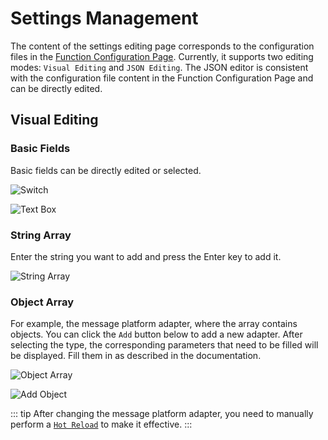 # Settings Management

The content of the settings editing page corresponds to the configuration files in the [Function Configuration Page](/config/function/platform.html). Currently, it supports two editing modes: `Visual Editing` and `JSON Editing`. The JSON editor is consistent with the configuration file content in the Function Configuration Page and can be directly edited.

## Visual Editing

### Basic Fields

Basic fields can be directly edited or selected.

![Switch](/assets/image/webui_settings_01.png)

![Text Box](/assets/image/webui_settings_02.png)

### String Array

Enter the string you want to add and press the Enter key to add it.

![String Array](/assets/image/webui_settings_03.png)

### Object Array

For example, the message platform adapter, where the array contains objects. You can click the `Add` button below to add a new adapter. After selecting the type, the corresponding parameters that need to be filled will be displayed. Fill them in as described in the documentation.

![Object Array](/assets/image/webui_settings_04.png)

![Add Object](/assets/image/webui_settings_05.png)

::: tip
After changing the message platform adapter, you need to manually perform a [`Hot Reload`](/webui/system.html#%E7%83%AD%E9%87%8D%E8%BD%BD) to make it effective.
:::